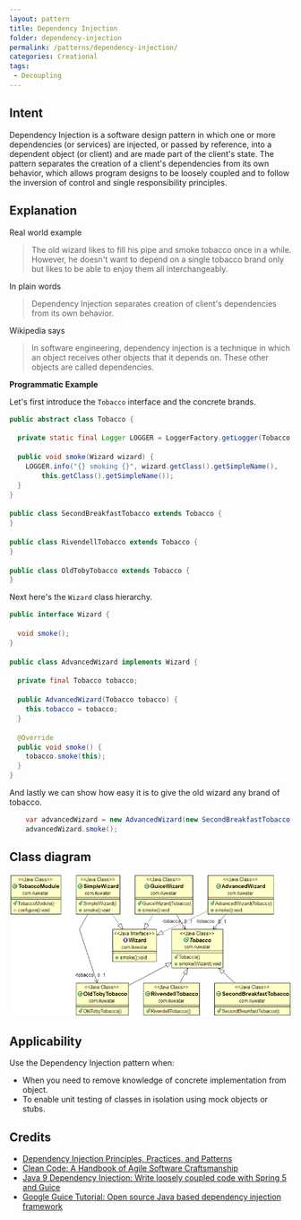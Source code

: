 ```yaml
---
layout: pattern
title: Dependency Injection
folder: dependency-injection
permalink: /patterns/dependency-injection/
categories: Creational
tags:
 - Decoupling
---
```


## Intent

Dependency Injection is a software design pattern in which one or more dependencies (or services) 
are injected, or passed by reference, into a dependent object (or client) and are made part of the 
client's state. The pattern separates the creation of a client's dependencies from its own behavior, 
which allows program designs to be loosely coupled and to follow the inversion of control and single 
responsibility principles.

## Explanation

Real world example

> The old wizard likes to fill his pipe and smoke tobacco once in a while. However, he doesn't want 
> to depend on a single tobacco brand only but likes to be able to enjoy them all interchangeably.    

In plain words

> Dependency Injection separates creation of client's dependencies from its own behavior. 

Wikipedia says

> In software engineering, dependency injection is a technique in which an object receives other 
> objects that it depends on. These other objects are called dependencies.

**Programmatic Example**

Let's first introduce the `Tobacco` interface and the concrete brands.

```java
public abstract class Tobacco {

  private static final Logger LOGGER = LoggerFactory.getLogger(Tobacco.class);

  public void smoke(Wizard wizard) {
    LOGGER.info("{} smoking {}", wizard.getClass().getSimpleName(),
        this.getClass().getSimpleName());
  }
}

public class SecondBreakfastTobacco extends Tobacco {
}

public class RivendellTobacco extends Tobacco {
}

public class OldTobyTobacco extends Tobacco {
}
```

Next here's the `Wizard` class hierarchy.

```java
public interface Wizard {

  void smoke();
}

public class AdvancedWizard implements Wizard {

  private final Tobacco tobacco;

  public AdvancedWizard(Tobacco tobacco) {
    this.tobacco = tobacco;
  }

  @Override
  public void smoke() {
    tobacco.smoke(this);
  }
}
```

And lastly we can show how easy it is to give the old wizard any brand of tobacco.

```java
    var advancedWizard = new AdvancedWizard(new SecondBreakfastTobacco());
    advancedWizard.smoke();
```

## Class diagram

![alt text](./etc/dependency-injection.png "Dependency Injection")

## Applicability

Use the Dependency Injection pattern when:

* When you need to remove knowledge of concrete implementation from object.
* To enable unit testing of classes in isolation using mock objects or stubs.

## Credits

* [Dependency Injection Principles, Practices, and Patterns](https://www.amazon.com/gp/product/161729473X/ref=as_li_qf_asin_il_tl?ie=UTF8&tag=javadesignpat-20&creative=9325&linkCode=as2&creativeASIN=161729473X&linkId=57079257a5c7d33755493802f3b884bd)
* [Clean Code: A Handbook of Agile Software Craftsmanship](https://www.amazon.com/gp/product/0132350882/ref=as_li_tl?ie=UTF8&camp=1789&creative=9325&creativeASIN=0132350882&linkCode=as2&tag=javadesignpat-20&linkId=2c390d89cc9e61c01b9e7005c7842871)
* [Java 9 Dependency Injection: Write loosely coupled code with Spring 5 and Guice](https://www.amazon.com/gp/product/1788296257/ref=as_li_tl?ie=UTF8&tag=javadesignpat-20&camp=1789&creative=9325&linkCode=as2&creativeASIN=1788296257&linkId=4e9137a3bf722a8b5b156cce1eec0fc1)
* [Google Guice Tutorial: Open source Java based dependency injection framework](https://www.amazon.com/gp/product/B083P7DZ8M/ref=as_li_tl?ie=UTF8&tag=javadesignpat-20&camp=1789&creative=9325&linkCode=as2&creativeASIN=B083P7DZ8M&linkId=04f0f902c877921e45215b624a124bfe)
